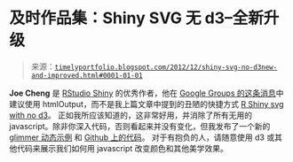 <!--yml

类别：未分类

日期：2024-05-18 15:02:04

-->

# 及时作品集：Shiny SVG 无 d3–全新升级

> 来源：[`timelyportfolio.blogspot.com/2012/12/shiny-svg-no-d3new-and-improved.html#0001-01-01`](http://timelyportfolio.blogspot.com/2012/12/shiny-svg-no-d3new-and-improved.html#0001-01-01)

**Joe Cheng** 是 [RStudio Shiny](http://rstudio.com/shiny/) 的优秀作者，他在 [Google Groups 的这条消息](https://groups.google.com/forum/?fromgroups=#!topic/shiny-discuss/s4GqcGwHV_o)中建议使用 htmlOutput，而不是我上篇文章中提到的丑陋的快捷方式 [R Shiny svg with no d3](http://timelyportfolio.blogspot.com/2012/12/r-shiny-svg-with-no-d3.html)。 正如我所应该知道的，这非常好用，并消除了所有无用的 javascript。除非你深入代码，否则看起来并没有变化，但我发布了一个新的 [glimmer 动态示例](http://glimmer.rstudio.com/timelyportfolio/shiny-grid-svg-v2) 和 [Github 上的代码](http://github.com/timelportfolio/shiny-grid-svg-v2)。 对于有抱负的人，请随意使用 d3 或其他代码来展示我们如何用 javascript 改变颜色和其他美学效果。
